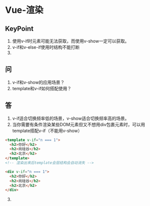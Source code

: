 # Vue-渲染
## KeyPoint
1. 使用v-if时元素可能无法获取，而使用v-show一定可以获取。
2. v-if和v-else-if使用时结构不能打断
3. 

## 问
1. v-if和v-show的应用场景？
2. template和v-if如何搭配使用？

## 答
1. v-if适合切换频率低的场景，v-show适合切换频率高的场景。
2. 当你需要有条件渲染某些DOM元素但又不想用div包裹元素时，可以用template搭配v-if（不能用v-show）
```html
<template v-if="n === 1">
  <h2>你好</h2>
  <h2>尚硅谷</h2>
  <h2>北京</h2>
</template>
<!-- 渲染出来后template会层结构会自动消失 -->

<div v-if="n === 1">
  <h2>你好</h2>
  <h2>尚硅谷</h2>
  <h2>北京</h2>
</div>
```
3. 